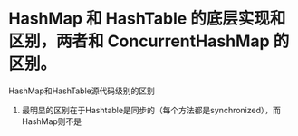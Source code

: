 # HashMap 和 HashTable 的底层实现和区别，两者和 ConcurrentHashMap 的区别。

HashMap和HashTable源代码级别的区别

1. 最明显的区别在于Hashtable是同步的（每个方法都是synchronized），而HashMap则不是


[](http://www.cnblogs.com/langtianya/archive/2013/03/19/2970273.html)